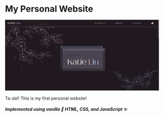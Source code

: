 # My Personal Website

<div align="center">
     <img alt="Website Landing" src="content/landing_screenshot.png">
</div>

Ta-da!! This is my first personal website!

##### Implemented using vanilla 🍦 HTML, CSS, and JavaScript ✨
